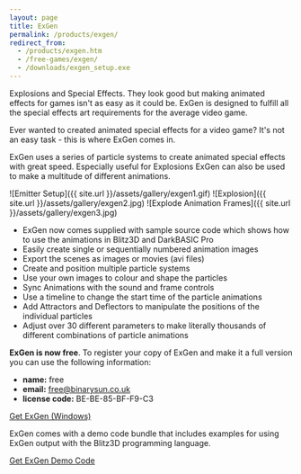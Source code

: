 ```yaml
---
layout: page
title: ExGen
permalink: /products/exgen/
redirect_from:
  - /products/exgen.htm
  - /free-games/exgen/
  - /downloads/exgen_setup.exe
---
```

Explosions and Special Effects. They look good but making animated effects for games isn't as easy as it could be. ExGen is designed to fulfill all the special effects art requirements for the average video game.

Ever wanted to created animated special effects for a video game? It's not an easy task - this is where ExGen comes in.

ExGen uses a series of particle systems to create animated special effects with great speed. Especially useful for Explosions ExGen can also be used to make a multitude of different animations.

<div class="gallery" markdown="1">

![Emitter Setup]({{ site.url }}/assets/gallery/exgen1.gif)
![Explosion]({{ site.url }}/assets/gallery/exgen2.jpg)
![Explode Animation Frames]({{ site.url }}/assets/gallery/exgen3.jpg)

</div>

- ExGen now comes supplied with sample source code which shows how to use the animations in Blitz3D and DarkBASIC Pro
- Easily create single or sequentially numbered animation images
- Export the scenes as images or movies (avi files)
- Create and position multiple particle systems
- Use your own images to colour and shape the particles
- Sync Animations with the sound and frame controls
- Use a timeline to change the start time of the particle animations
- Add Attractors and Deflectors to manipulate the positions of the individual particles
- Adjust over 30 different parameters to make literally thousands of different combinations of particle animations

**ExGen is now free**. To register your copy of ExGen and make it a full version you can use the following information:

- **name:** free
- **email:** free@binarysun.co.uk
- **license code:** BE-BE-85-BF-F9-C3

<p class="download">
<a href="https://github.com/BinaryMoon/binarysun/releases/download/v1.0/exgen_setup.exe" class="button">Get ExGen (Windows)</a>
</p>

ExGen comes with a demo code bundle that includes examples for using ExGen output with the Blitz3D programming language.

<p class="download">
<a href="https://github.com/BinaryMoon/binarysun/releases/download/v1.0/exgen_code.zip" class="button">Get ExGen Demo Code</a>
</p>
